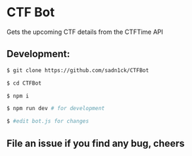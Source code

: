 # CTF Bot

Gets the upcoming CTF details from the CTFTime API

## Development:

```bash
$ git clone https://github.com/sadn1ck/CTFBot

$ cd CTFBot

$ npm i

$ npm run dev # for development

$ #edit bot.js for changes

```

## File an issue if you find any bug, cheers
